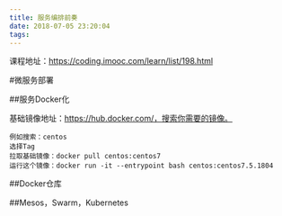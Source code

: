 ```yaml
---
title: 服务编排前奏
date: 2018-07-05 23:20:04
tags: 
---
```


课程地址：https://coding.imooc.com/learn/list/198.html

#微服务部署

##服务Docker化

基础镜像地址：https://hub.docker.com/，搜索你需要的镜像。

```
例如搜索：centos
选择Tag
拉取基础镜像：docker pull centos:centos7
运行这个镜像：docker run -it --entrypoint bash centos:centos7.5.1804
```



 



##Docker仓库



##Mesos，Swarm，Kubernetes

